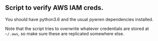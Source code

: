 ## Script to verify AWS IAM creds.

You should have python3.6 and the usual pywren dependencies installed.

Note that the script tries to overwrite whatever credentials are stored at `~/.aws`, so make sure these are replicated somewhere else.

